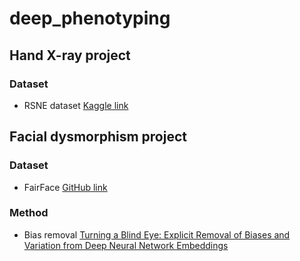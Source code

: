 # deep_phenotyping
## Hand X-ray project
### Dataset
* RSNE dataset [Kaggle link](https://www.kaggle.com/kmader/rsna-bone-age)

## Facial dysmorphism project
### Dataset
* FairFace [GitHub link](https://github.com/joojs/fairface)

### Method
* Bias removal [Turning a Blind Eye: Explicit Removal of Biases and Variation from Deep Neural Network Embeddings](https://arxiv.org/abs/1809.02169)
